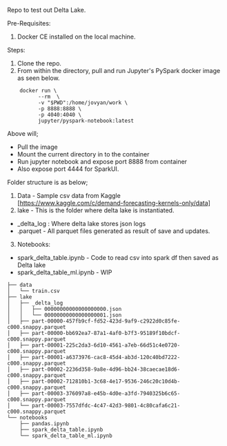 Repo to test out Delta Lake.

Pre-Requisites:
1. Docker CE installed on the local machine.

Steps:

1. Clone the repo.
2. From within the directory, pull and run Jupyter's PySpark docker image as seen below.


``` docker
    docker run \
          --rm  \
          -v "$PWD":/home/jovyan/work \
          -p 8888:8888 \
          -p 4040:4040 \
          jupyter/pyspark-notebook:latest
```

Above will;
- Pull the image
- Mount the current directory in to the container
- Run jupyter notebook and expose port 8888 from container
- Also expose port 4444 for SparkUI. 

Folder structure is as below;
1. Data - Sample csv data from Kaggle [https://www.kaggle.com/c/demand-forecasting-kernels-only/data]
2. lake - This is the folder where delta lake is instantiated.
- _delta_log : Where delta lake stores json logs
- .parquet - All parquet files generated as result of save and updates.
3. Notebooks:
- spark_delta_table.ipynb - Code to read csv into spark df then saved as Delta lake
- spark_delta_table_ml.ipynb - WIP

```
├── data
│   └── train.csv
├── lake
│   ├── _delta_log
│   │   ├── 00000000000000000000.json
│   │   └── 00000000000000000001.json
│   ├── part-00000-457fb9cf-fd52-423d-9af9-c2922d0c85fe-c000.snappy.parquet
│   ├── part-00000-bb692ea7-87a1-4af0-b7f3-95189f10bdcf-c000.snappy.parquet
│   ├── part-00001-225c2da3-6d10-4561-a7eb-66d51c4e0720-c000.snappy.parquet
│   ├── part-00001-a6373976-cac8-45d4-ab3d-120c40bd7222-c000.snappy.parquet
│   ├── part-00002-2236d358-9a8e-4d96-bb24-38caecae18d6-c000.snappy.parquet
│   ├── part-00002-712810b1-3c68-4e17-9536-246c20c10d4b-c000.snappy.parquet
│   ├── part-00003-376097a8-e45b-4d0e-a3fd-7940325b6c65-c000.snappy.parquet
│   └── part-00003-7557dfdc-4c47-42d3-9801-4c80cafa6c21-c000.snappy.parquet
└── notebooks
    ├── pandas.ipynb
    ├── spark_delta_table.ipynb
    └── spark_delta_table_ml.ipynb
```